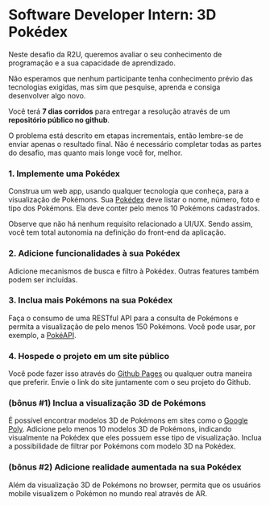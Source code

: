 # Software Developer Intern: 3D Pokédex

Neste desafio da R2U, queremos avaliar o seu conhecimento de programação e a sua capacidade de aprendizado.

Não esperamos que nenhum participante tenha conhecimento prévio das tecnologias exigidas, mas sim que pesquise, aprenda e consiga desenvolver algo novo.

Você terá **7 dias corridos** para entregar a resolução através de um **repositório público no github**.

O problema está descrito em etapas incrementais, então lembre-se de enviar apenas o resultado final. Não é necessário completar todas as partes do desafio, mas quanto mais longe você for, melhor.

### 1. Implemente uma Pokédex

Construa um web app, usando qualquer tecnologia que conheça, para a visualização de Pokémons. Sua [Pokédex](https://bulbapedia.bulbagarden.net/wiki/Pok%C3%A9dex) deve listar o nome, número, foto e tipo dos Pokémons. Ela deve conter pelo menos 10 Pokémons cadastrados.

Observe que não há nenhum requisito relacionado a UI/UX. Sendo assim, você tem total autonomia na definição do front-end da aplicação.

### 2. Adicione funcionalidades à sua Pokédex

Adicione mecanismos de busca e filtro à Pokédex. Outras features também podem ser incluídas.

### 3. Inclua mais Pokémons na sua Pokédex

Faça o consumo de uma RESTful API para a consulta de Pokémons e permita a visualização de pelo menos 150 Pokémons. Você pode usar, por exemplo, a [PokéAPI](https://pokeapi.co/).

### 4. Hospede o projeto em um site público

Você pode fazer isso através do [Github Pages](https://pages.github.com/) ou qualquer outra maneira que preferir. Envie o link do site juntamente com o seu projeto do Github.

### (bônus #1) Inclua a visualização 3D de Pokémons

É possível encontrar modelos 3D de Pokémons em sites como o [Google Poly](https://poly.google.com/search/pok%C3%A9mon). Adicione pelo menos 10 modelos 3D de Pokémons, indicando visualmente na Pokédex que eles possuem esse tipo de visualização. Inclua a possibilidade de filtrar por Pokémons com modelo 3D na Pokédex.

### (bônus #2) Adicione realidade aumentada na sua Pokédex

Além da visualização 3D de Pokémons no browser, permita que os usuários mobile visualizem o Pokémon no mundo real através de AR.
